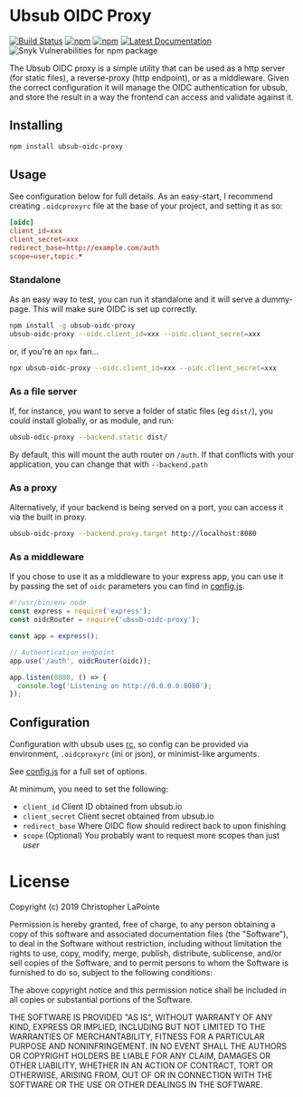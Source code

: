# Ubsub OIDC Proxy

[![Build Status](https://travis-ci.org/ubsub/ubsub-oidc-proxy.svg?branch=master)](https://travis-ci.org/ubsub/ubsub-oidc-proxy)
[![npm](https://img.shields.io/npm/v/ubsub-oidc-proxy.svg)](https://www.npmjs.com/package/ubsub-oidc-proxy)
[![npm](https://img.shields.io/npm/l/ubsub-oidc-proxy.svg)](https://www.npmjs.com/package/ubsub-oidc-proxy)
[![Latest Documentation](https://doxdox.org/images/badge-flat.svg)](https://doxdox.org/)
![Snyk Vulnerabilities for npm package](https://img.shields.io/snyk/vulnerabilities/npm/ubsub-oidc-proxy.svg)

The Ubsub OIDC proxy is a simple utility that can be used as a http server (for static files), a reverse-proxy (http endpoint), or as a middleware.  Given the correct configuration it will manage the OIDC authentication for ubsub, and store the result in a way the frontend can access and validate against it.

## Installing

```sh
npm install ubsub-oidc-proxy
```

## Usage

See configuration below for full details.  As an easy-start, I recommend creating `.oidcproxyrc` file at the base of your project, and setting it as so:

```toml
[oidc]
client_id=xxx
client_secret=xxx
redirect_base=http://example.com/auth
scope=user,topic.*
```

### Standalone

As an easy way to test, you can run it standalone and it will serve a dummy-page.  This will make sure OIDC is set up correctly.

```sh
npm install -g ubsub-oidc-proxy
ubsub-oidc-proxy --oidc.client_id=xxx --oidc.client_secret=xxx
```

or, if you're an `npx` fan...

```sh
npx ubsub-oidc-proxy --oidc.client_id=xxx --oidc.client_secret=xxx
```

### As a file server

If, for instance, you want to serve a folder of static files (eg `dist/`), you could install globally, or as module, and run:

```sh
ubsub-odic-proxy --backend.static dist/
```

By default, this will mount the auth router on `/auth`. If that conflicts with your application, you can change that with `--backend.path`

### As a proxy

Alternatively, if your backend is being served on a port, you can access it via the built in proxy.

```sh
ubsub-oidc-proxy --backend.proxy.target http://localhost:8080
```

### As a middleware

If you chose to use it as a middleware to your express app, you can use it by passing the set of `oidc` parameters you can find in [config.js](config.js).

```js
#!/usr/bin/env node
const express = require('express');
const oidcRouter = require('ubsub-oidc-proxy');

const app = express();

// Authentication endpoint
app.use('/auth', oidcRouter(oidc));

app.listen(8080, () => {
  console.log('Listening on http://0.0.0.0:8080');
});
```

## Configuration

Configuration with ubsub uses [rc](https://www.npmjs.com/package/rc), so config can be provided via environment, `.oidcproxyrc` (ini or json), or minimist-like arguments.

See [config.js](config.js) for a full set of options.

At minimum, you need to set the following:

 * `client_id` Client ID obtained from ubsub.io
 * `client_secret` Client secret obtained from ubsub.io
 * `redirect_base` Where OIDC flow should redirect back to upon finishing
 * `scope` (Optional) You probably want to request more scopes than just *user*

# License

Copyright (c) 2019 Christopher LaPointe

Permission is hereby granted, free of charge, to any person obtaining a copy of this software and associated documentation files (the "Software"), to deal in the Software without restriction, including without limitation the rights to use, copy, modify, merge, publish, distribute, sublicense, and/or sell copies of the Software, and to permit persons to whom the Software is furnished to do so, subject to the following conditions:

The above copyright notice and this permission notice shall be included in all copies or substantial portions of the Software.

THE SOFTWARE IS PROVIDED "AS IS", WITHOUT WARRANTY OF ANY KIND, EXPRESS OR IMPLIED, INCLUDING BUT NOT LIMITED TO THE WARRANTIES OF MERCHANTABILITY, FITNESS FOR A PARTICULAR PURPOSE AND NONINFRINGEMENT. IN NO EVENT SHALL THE AUTHORS OR COPYRIGHT HOLDERS BE LIABLE FOR ANY CLAIM, DAMAGES OR OTHER LIABILITY, WHETHER IN AN ACTION OF CONTRACT, TORT OR OTHERWISE, ARISING FROM, OUT OF OR IN CONNECTION WITH THE SOFTWARE OR THE USE OR OTHER DEALINGS IN THE SOFTWARE.
